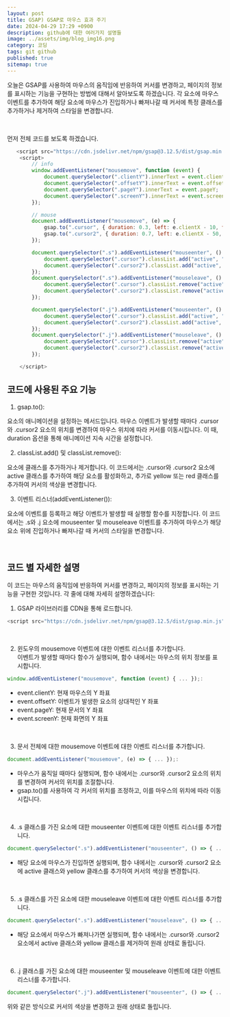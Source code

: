 ```yaml
---
layout: post
title: GSAP) GSAP로 마우스 효과 주기
date: 2024-04-29 17:29 +0900
description: github에 대한 여러가지 설명들
image: ../assets/img/blog_img16.png
category: 코딩
tags: git github
published: true
sitemap: true
---
```

오늘은 GSAP를 사용하여 마우스의 움직임에 반응하여 커서를 변경하고, 페이지의 정보를 표시하는 기능을 구현하는 방법에 대해서 알아보도록 하겠습니다. 각 요소에 마우스 이벤트를 추가하여 해당 요소에 마우스가 진입하거나 빠져나갈 때 커서에 특정 클래스를 추가하거나 제거하여 스타일을 변경합니다.

<br>

먼저 전체 코드를 보도록 하겠습니다.

````javascript
   <script src="https://cdn.jsdelivr.net/npm/gsap@3.12.5/dist/gsap.min.js"></script>
    <script>
        // info
        window.addEventListener("mousemove", function (event) {
            document.querySelector(".clientY").innerText = event.clientY;
            document.querySelector(".offsetY").innerText = event.offsetY;
            document.querySelector(".pageY").innerText = event.pageY;
            document.querySelector(".screenY").innerText = event.screenY;
        });

        // mouse
        document.addEventListener("mousemove", (e) => {
            gsap.to(".cursor", { duration: 0.3, left: e.clientX - 10, top: e.clientY - 10 })
            gsap.to(".cursor2", { duration: 0.7, left: e.clientX - 50, top: e.clientY - 50 })
        });

        document.querySelector(".s").addEventListener("mouseenter", () => {
            document.querySelector(".cursor").classList.add("active", "yellow");
            document.querySelector(".cursor2").classList.add("active", "yellow");
        });
        document.querySelector(".s").addEventListener("mouseleave", () => {
            document.querySelector(".cursor").classList.remove("active", "yellow");
            document.querySelector(".cursor2").classList.remove("active", "yellow");
        });

        document.querySelector(".j").addEventListener("mouseenter", () => {
            document.querySelector(".cursor").classList.add("active", "red");
            document.querySelector(".cursor2").classList.add("active", "red");
        });
        document.querySelector(".j").addEventListener("mouseleave", () => {
            document.querySelector(".cursor").classList.remove("active", "red");
            document.querySelector(".cursor2").classList.remove("active", "red");
        });

    </script>
```` 

## 코드에 사용된 주요 기능
1. gsap.to():    

요소의 애니메이션을 설정하는 메서드입니다. 마우스 이벤트가 발생할 때마다 .cursor와 .cursor2 요소의 위치를 변경하여 마우스 위치에 따라 커서를 이동시킵니다. 이 때, duration 옵션을 통해 애니메이션 지속 시간을 설정합니다.

2. classList.add() 및 classList.remove():    

요소에 클래스를 추가하거나 제거합니다. 이 코드에서는 .cursor와 .cursor2 요소에 active 클래스를 추가하여 해당 요소를 활성화하고, 추가로 yellow 또는 red 클래스를 추가하여 커서의 색상을 변경합니다.

3. 이벤트 리스너(addEventListener()):    

요소에 이벤트를 등록하고 해당 이벤트가 발생할 때 실행할 함수를 지정합니다. 이 코드에서는 .s와 .j 요소에 mouseenter 및 mouseleave 이벤트를 추가하여 마우스가 해당 요소 위에 진입하거나 빠져나갈 때 커서의 스타일을 변경합니다.

<br>

## 코드 별 자세한 설명
이 코드는 마우스의 움직임에 반응하여 커서를 변경하고, 페이지의 정보를 표시하는 기능을 구현한 것입니다. 각 줄에 대해 자세히 설명하겠습니다:
<br>

1. GSAP 라이브러리를 CDN을 통해 로드합니다.
````javascript
<script src="https://cdn.jsdelivr.net/npm/gsap@3.12.5/dist/gsap.min.js"></script>:
````

<br>

2. 윈도우의 mousemove 이벤트에 대한 이벤트 리스너를 추가합니다.   
이벤트가 발생할 때마다 함수가 실행되며, 함수 내에서는 마우스의 위치 정보를 표시합니다.   
````javascript
window.addEventListener("mousemove", function (event) { ... });:
````
- event.clientY: 현재 마우스의 Y 좌표
- event.offsetY: 이벤트가 발생한 요소의 상대적인 Y 좌표
- event.pageY: 현재 문서의 Y 좌표
- event.screenY: 현재 화면의 Y 좌표

<br>

3. 문서 전체에 대한 mousemove 이벤트에 대한 이벤트 리스너를 추가합니다.
````javascript
document.addEventListener("mousemove", (e) => { ... });:
````
- 마우스가 움직일 때마다 실행되며, 함수 내에서는 .cursor와 .cursor2 요소의 위치를 변경하여 커서의 위치를 조절합니다.
- gsap.to()를 사용하여 각 커서의 위치를 조정하고, 이를 마우스의 위치에 따라 이동시킵니다.

<br>

4. .s 클래스를 가진 요소에 대한 mouseenter 이벤트에 대한 이벤트 리스너를 추가합니다.
````javascript
document.querySelector(".s").addEventListener("mouseenter", () => { ... });:
````
- 해당 요소에 마우스가 진입하면 실행되며, 함수 내에서는 .cursor와 .cursor2 요소에 active 클래스와 yellow 클래스를 추가하여 커서의 색상을 변경합니다.

<br>

5. .s 클래스를 가진 요소에 대한 mouseleave 이벤트에 대한 이벤트 리스너를 추가합니다.
````javascript
document.querySelector(".s").addEventListener("mouseleave", () => { ... });:
````
- 해당 요소에서 마우스가 빠져나가면 실행되며, 함수 내에서는 .cursor와 .cursor2 요소에서 active 클래스와 yellow 클래스를 제거하여 원래 상태로 돌립니다.

<br>

6. .j 클래스를 가진 요소에 대한 mouseenter 및 mouseleave 이벤트에 대한 이벤트 리스너를 추가합니다.
````javascript
document.querySelector(".j").addEventListener("mouseenter", () => { ... }); 및 document.querySelector(".j").addEventListener("mouseleave", () => { ... });:
````
위와 같은 방식으로 커서의 색상을 변경하고 원래 상태로 돌립니다.

